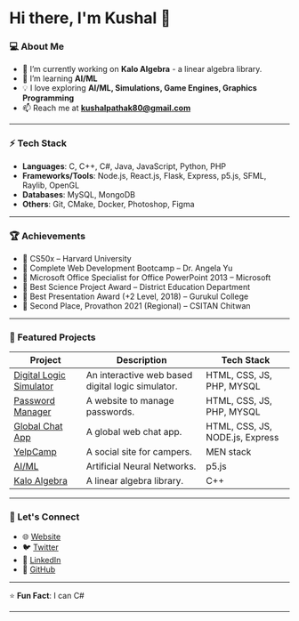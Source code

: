 # Hi there, I'm Kushal 👋

### 💻 About Me

- 🔭 I’m currently working on **Kalo Algebra** - a linear algebra library.
- 🌱 I’m learning **AI/ML**
- 💡 I love exploring **AI/ML, Simulations, Game Engines, Graphics Programming**
- 📫 Reach me at **kushalpathak80@gmail.com**

---

### ⚡ Tech Stack

- **Languages**: C, C++, C#, Java, JavaScript, Python, PHP
- **Frameworks/Tools**: Node.js, React.js, Flask, Express, p5.js, SFML, Raylib, OpenGL
- **Databases**: MySQL, MongoDB
- **Others**: Git, CMake, Docker, Photoshop, Figma

---

### 🏆 Achievements

- 📜 CS50x – Harvard University
- 📜 Complete Web Development Bootcamp – Dr. Angela Yu
- 📜 Microsoft Office Specialist for Office PowerPoint 2013 – Microsoft
- 🥇 Best Science Project Award – District Education Department
- 🥇 Best Presentation Award (+2 Level, 2018) – Gurukul College
- 🥇 Second Place, Provathon 2021 (Regional) – CSITAN Chitwan

---

### 🚀 Featured Projects

| Project                                                       | Description                | Tech Stack |
| ------------------------------------------------------------- | -------------------------- | ---------- |
| [Digital Logic Simulator](https://github.com/Kushal-Pathak/Final-Year-Project) | An interactive web based digital logic simulator.  | HTML, CSS, JS, PHP, MYSQL        |
| [Password Manager](https://github.com/Kushal-Pathak/Password-Manager) | A website to manage passwords.  | HTML, CSS, JS, PHP, MYSQL        |
| [Global Chat App](https://github.com/Kushal-Pathak/Gobal-Chat-App) | A global web chat app.  | HTML, CSS, JS, NODE.js, Express        |
| [YelpCamp](https://github.com/Kushal-Pathak/yelpcamp)         | A social site for campers. | MEN stack  |
| [AI/ML](https://github.com/Kushal-Pathak/Neural-Networks) | Artificial Neural Networks.  | p5.js        |
| [Kalo Algebra](https://github.com/Kushal-Pathak/Kalo-Algebra) | A linear algebra library.  | C++        |

---

### 🌟 Let's Connect

- 🌐 [Website](kushalpathak.com.np)
- 🐦 [Twitter](https://x.com/KushalPathak7)
- 💼 [LinkedIn](https://www.linkedin.com/in/kushal-pathak-9501121a4)
- 📂 [GitHub](https://github.com/Kushal-Pathak)

---

⭐ **Fun Fact**: I can C#

---
